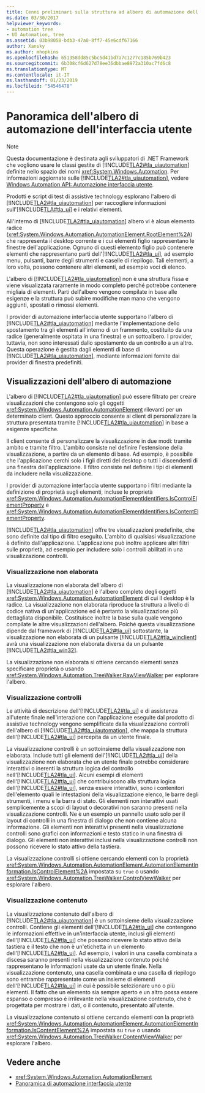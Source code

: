 ```yaml
---
title: Cenni preliminari sulla struttura ad albero di automazione dell'interfaccia utente
ms.date: 03/30/2017
helpviewer_keywords:
- automation tree
- UI Automation, tree
ms.assetid: 03b98058-bdb3-47a0-8ff7-45e6cdf67166
author: Xansky
ms.author: mhopkins
ms.openlocfilehash: 651358dd85c5bc5d41bd7a7c1277c185b769b423
ms.sourcegitcommit: 6b308cf6d627d78ee36dbbae8972a310ac7fd6c8
ms.translationtype: MT
ms.contentlocale: it-IT
ms.lasthandoff: 01/23/2019
ms.locfileid: "54546478"
---
```

# <a name="ui-automation-tree-overview"></a>Panoramica dell'albero di automazione dell'interfaccia utente
> [!NOTE]
>  Questa documentazione è destinata agli sviluppatori di .NET Framework che vogliono usare le classi gestite di [!INCLUDE[TLA2#tla_uiautomation](../../../includes/tla2sharptla-uiautomation-md.md)] definite nello spazio dei nomi <xref:System.Windows.Automation>. Per informazioni aggiornate sulle [!INCLUDE[TLA2#tla_uiautomation](../../../includes/tla2sharptla-uiautomation-md.md)], vedere [Windows Automation API: Automazione interfaccia utente](https://go.microsoft.com/fwlink/?LinkID=156746).  
  
 Prodotti e script di test di assistive technology esplorano l'albero di [!INCLUDE[TLA2#tla_uiautomation](../../../includes/tla2sharptla-uiautomation-md.md)] per raccogliere informazioni sull'[!INCLUDE[TLA#tla_ui](../../../includes/tlasharptla-ui-md.md)] e i relativi elementi.  
  
 All'interno di [!INCLUDE[TLA2#tla_uiautomation](../../../includes/tla2sharptla-uiautomation-md.md)] albero vi è alcun elemento radice (<xref:System.Windows.Automation.AutomationElement.RootElement%2A>) che rappresenta il desktop corrente e i cui elementi figlio rappresentano le finestre dell'applicazione. Ognuno di questi elemento figlio può contenere elementi che rappresentano parti dell'[!INCLUDE[TLA2#tla_ui](../../../includes/tla2sharptla-ui-md.md)], ad esempio menu, pulsanti, barre degli strumenti e caselle di riepilogo. Tali elementi, a loro volta, possono contenere altri elementi, ad esempio voci di elenco.  
  
 L'albero di [!INCLUDE[TLA2#tla_uiautomation](../../../includes/tla2sharptla-uiautomation-md.md)] non è una struttura fissa e viene visualizzata raramente in modo completo perché potrebbe contenere migliaia di elementi. Parti dell'albero vengono compilate in base alle esigenze e la struttura può subire modifiche man mano che vengono aggiunti, spostati o rimossi elementi.  
  
 I provider di automazione interfaccia utente supportano l'albero di [!INCLUDE[TLA2#tla_uiautomation](../../../includes/tla2sharptla-uiautomation-md.md)] mediante l'implementazione dello spostamento tra gli elementi all'interno di un frammento, costituito da una radice (generalmente ospitata in una finestra) e un sottoalbero. I provider, tuttavia, non sono interessati dallo spostamento da un controllo a un altro. Questa operazione è gestita dagli elementi di base di [!INCLUDE[TLA2#tla_uiautomation](../../../includes/tla2sharptla-uiautomation-md.md)], mediante informazioni fornite dai provider di finestra predefiniti.  
  
<a name="uiautomation_tree_view"></a>   
## <a name="views-of-the-automation-tree"></a>Visualizzazioni dell'albero di automazione  
 L'albero di [!INCLUDE[TLA2#tla_uiautomation](../../../includes/tla2sharptla-uiautomation-md.md)] può essere filtrato per creare visualizzazioni che contengono solo gli oggetti <xref:System.Windows.Automation.AutomationElement> rilevanti per un determinato client. Questo approccio consente ai client di personalizzare la struttura presentata tramite [!INCLUDE[TLA2#tla_uiautomation](../../../includes/tla2sharptla-uiautomation-md.md)] in base a esigenze specifiche.  
  
 Il client consente di personalizzare la visualizzazione in due modi: tramite ambito e tramite filtro. L'ambito consiste nel definire l'estensione della visualizzazione, a partire da un elemento di base. Ad esempio, è possibile che l'applicazione cerchi solo i figli diretti del desktop o tutti i discendenti di una finestra dell'applicazione. Il filtro consiste nel definire i tipi di elementi da includere nella visualizzazione.  
  
 I provider di automazione interfaccia utente supportano i filtri mediante la definizione di proprietà sugli elementi, incluse le proprietà <xref:System.Windows.Automation.AutomationElementIdentifiers.IsControlElementProperty> e <xref:System.Windows.Automation.AutomationElementIdentifiers.IsContentElementProperty>.  
  
 [!INCLUDE[TLA2#tla_uiautomation](../../../includes/tla2sharptla-uiautomation-md.md)] offre tre visualizzazioni predefinite, che sono definite dal tipo di filtro eseguito. L'ambito di qualsiasi visualizzazione è definito dall'applicazione. L'applicazione può inoltre applicare altri filtri sulle proprietà, ad esempio per includere solo i controlli abilitati in una visualizzazione controlli.  
  
<a name="uiautomation_raw_view"></a>   
### <a name="raw-view"></a>Visualizzazione non elaborata  
 La visualizzazione non elaborata dell'albero di [!INCLUDE[TLA2#tla_uiautomation](../../../includes/tla2sharptla-uiautomation-md.md)] è l'albero completo degli oggetti <xref:System.Windows.Automation.AutomationElement> di cui il desktop è la radice. La visualizzazione non elaborata riproduce la struttura a livello di codice nativa di un'applicazione ed è pertanto la visualizzazione più dettagliata disponibile. Costituisce inoltre la base sulla quale vengono compilate le altre visualizzazioni dell'albero. Poiché questa visualizzazione dipende dal framework di [!INCLUDE[TLA2#tla_ui](../../../includes/tla2sharptla-ui-md.md)] sottostante, la visualizzazione non elaborata di un pulsante [!INCLUDE[TLA2#tla_winclient](../../../includes/tla2sharptla-winclient-md.md)] avrà una visualizzazione non elaborata diversa da un pulsante [!INCLUDE[TLA2#tla_win32](../../../includes/tla2sharptla-win32-md.md)].  
  
 La visualizzazione non elaborata si ottiene cercando elementi senza specificare proprietà o usando <xref:System.Windows.Automation.TreeWalker.RawViewWalker> per esplorare l'albero.  
  
<a name="uiautomation_control_view"></a>   
### <a name="control-view"></a>Visualizzazione controlli  
 Le attività di descrizione dell'[!INCLUDE[TLA2#tla_ui](../../../includes/tla2sharptla-ui-md.md)] e di assistenza all'utente finale nell'interazione con l'applicazione eseguite dal prodotto di assistive technology vengono semplificate dalla visualizzazione controlli dell'albero di [!INCLUDE[TLA2#tla_uiautomation](../../../includes/tla2sharptla-uiautomation-md.md)], che mappa la struttura dell'[!INCLUDE[TLA2#tla_ui](../../../includes/tla2sharptla-ui-md.md)] percepita da un utente finale.  
  
 La visualizzazione controlli è un sottoinsieme della visualizzazione non elaborata. Include tutti gli elementi dell'[!INCLUDE[TLA2#tla_ui](../../../includes/tla2sharptla-ui-md.md)] della visualizzazione non elaborata che un utente finale potrebbe considerare interattivi o inerenti la struttura logica del controllo nell'[!INCLUDE[TLA2#tla_ui](../../../includes/tla2sharptla-ui-md.md)]. Alcuni esempi di elementi dell'[!INCLUDE[TLA2#tla_ui](../../../includes/tla2sharptla-ui-md.md)] che contribuiscono alla struttura logica dell'[!INCLUDE[TLA2#tla_ui](../../../includes/tla2sharptla-ui-md.md)], senza essere interattivi, sono i contenitori dell'elemento quali le intestazioni della visualizzazione elenco, le barre degli strumenti, i menu e la barra di stato. Gli elementi non interattivi usati semplicemente a scopi di layout o decorativi non saranno presenti nella visualizzazione controlli. Ne è un esempio un pannello usato solo per il layout di controlli in una finestra di dialogo che non contiene alcuna informazione. Gli elementi non interattivi presenti nella visualizzazione controlli sono grafici con informazioni e testo statico in una finestra di dialogo. Gli elementi non interattivi inclusi nella visualizzazione controlli non possono ricevere lo stato attivo della tastiera.  
  
 La visualizzazione controlli si ottiene cercando elementi con la proprietà <xref:System.Windows.Automation.AutomationElement.AutomationElementInformation.IsControlElement%2A> impostata su `true` o usando <xref:System.Windows.Automation.TreeWalker.ControlViewWalker> per esplorare l'albero.  
  
<a name="uiautomation_content_view"></a>   
### <a name="content-view"></a>Visualizzazione contenuto  
 La visualizzazione contenuto dell'albero di [!INCLUDE[TLA2#tla_uiautomation](../../../includes/tla2sharptla-uiautomation-md.md)] è un sottoinsieme della visualizzazione controlli. Contiene gli elementi dell'[!INCLUDE[TLA2#tla_ui](../../../includes/tla2sharptla-ui-md.md)] che contengono le informazioni effettive in un'interfaccia utente, inclusi gli elementi dell'[!INCLUDE[TLA2#tla_ui](../../../includes/tla2sharptla-ui-md.md)] che possono ricevere lo stato attivo della tastiera e il testo che non è un'etichetta in un elemento dell'[!INCLUDE[TLA2#tla_ui](../../../includes/tla2sharptla-ui-md.md)]. Ad esempio, i valori in una casella combinata a discesa saranno presenti nella visualizzazione contenuto poiché rappresentano le informazioni usate da un utente finale. Nella visualizzazione contenuto, una casella combinata e una casella di riepilogo sono entrambe rappresentate come un insieme di elementi dell'[!INCLUDE[TLA2#tla_ui](../../../includes/tla2sharptla-ui-md.md)] in cui è possibile selezionare uno o più elementi. Il fatto che un elemento sia sempre aperto e un altro possa essere espanso o compresso è irrilevante nella visualizzazione contenuto, che è progettata per mostrare i dati, o il contenuto, presentato all'utente.  
  
 La visualizzazione contenuto si ottiene cercando elementi con la proprietà <xref:System.Windows.Automation.AutomationElement.AutomationElementInformation.IsContentElement%2A> impostata su `true` o usando <xref:System.Windows.Automation.TreeWalker.ContentViewWalker> per esplorare l'albero.  
  
## <a name="see-also"></a>Vedere anche
- <xref:System.Windows.Automation.AutomationElement>
- [Panoramica di automazione interfaccia utente](../../../docs/framework/ui-automation/ui-automation-overview.md)
